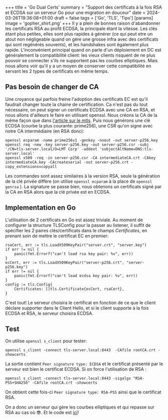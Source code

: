 +++
title = 'Go Dual Certs'
summary = "Support des certificats à la fois RSA et ECDSA sur un serveur Go pour une migration en douceur"
date = 2024-03-26T19:36:08+01:00
draft = false
tags = ['Go', 'TLS', 'Tips']
[params]
  image = 'gopher_shirt.png'
+++
Il y a plein de bonnes raison d'abandonner les certificats RSA au profit ECDSA, la principale étant la vitesse. Les clés étant plus petites, elles sont plus rapides à générer (ce qui peut etre un atout non négligeable quand on gère une grosse infra avec des certificats qui sont regénérés souvents), et les handshakes sont également plus rapide. L'inconvénient principal quand on parle d'un déploiement en DC est généralement la compatibilité client: les vieux clients risquent de ne plus pouvoir se connecter s'ils ne supportent pas les courbes elliptiques. Mais nous allons voir qu'il y a un moyen de conserver cette compatibilité en servant les 2 types de certificats en même temps.

## Pas besoin de changer de CA
Une croyance qui parfois freine l'adoption des certificats EC est qu'il faudrait changer toute la chaine de certification. Ca n'est pas du tout nécessaire, on peut signer un certificats ECDSA avec une CA en RSA, et nous allons d'ailleurs le faire en utilisant openssl. Nous créons la CA de la même façon que dans [l'article sur le mtls](/fr/blog/tls-demystified/#platforme-de-test). Puis nous générons une clé ECDSA (courbe la plus courante: prime256), une CSR qu'on signe avec notre CA intermédiaire (en RSA donc):
```
openssl ecparam -name prime256v1 -genkey -noout -out server-p256.key
openssl req -new -key server-p256.key -out server-p256.csr -subj '/CN=tls-server.local/O=LMT Corp' -addext 'subjectAltName=DNS:tls-server.local'
openssl x509 -req -in server-p256.csr -CA intermediateCA.crt -CAkey intermediateCA.key -CAcreateserial -out server-p256.crt -copy_extensions=copyall
```
Les commandes sont assez similaires à la version RSA, seule la génération de la clé privée diffère (on utilise `openssl ecparam` à la place de `openssl genrsa` ). La signature se passe bien, nous obtenons un certificats signé par la CA en RSA alors que la clé privée est en ECDSA.
## Implementation en Go
L'utilisation de 2 certificats en Go est assez triviale. Au moment de configurer la structure TLSConfig pour la passer au listener, il suffit de spécifier les 2 paires clés/certificats dans le champs _Certificates_, en prenant soin de mettre le certificat EC en premier:
```
rsaCert, err := tls.LoadX509KeyPair("server.crt", "server.key")
if err != nil {
    panic(fmt.Errorf("can't load rsa key pair: %v", err))
}
ecCert, err := tls.LoadX509KeyPair("server-p256.crt", "server-p256.key")
if err != nil {
    panic(fmt.Errorf("can't load ecdsa key pair: %v", err))
}
config := tls.Config{
    Certificates: []tls.Certificate{ecCert, rsaCert},
}
```
C'est tout! Le serveur choisira le certificat en fonction de ce que le client déclare supporter dans le Client Hello, et si le client supporte à la fois ECDSA et RSA, le serveur choisira ECDSA.
## Test
On utilise `openssl s_client` pour tester:
```
openssl s_client -connect tls-server.local:8443  -CAfile rootCA.crt -showcerts
```
La sortie contient `Peer signature type: ECDSA` et le certificat présenté par le serveur est bien le certificat ECDSA.
Si on force l'utilisation de RSA :
```
openssl s_client -connect tls-server.local:8443 -sigalgs "RSA-PSS+SHA256" -CAfile rootCA.crt -showcerts
```
On obtient cette fois-ci `Peer signature type: RSA-PSS` ainsi que le certificat RSA.

On a donc un serveur qui gère les courbes elliptiques et qui repasse sur RSA au cas où 😎. Et le code est [ici](https://github.com/learn-make-teach/go-samples/blob/main/cmd/dualtls/main.go)!
